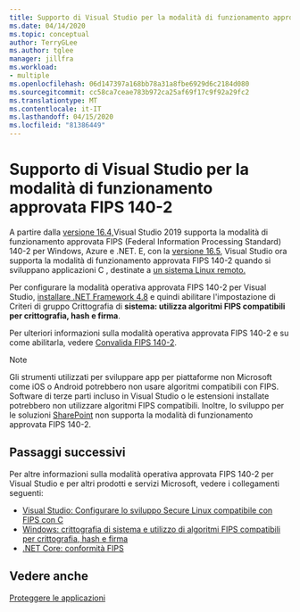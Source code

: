 ```yaml
---
title: Supporto di Visual Studio per la modalità di funzionamento approvata FIPS 140-2
ms.date: 04/14/2020
ms.topic: conceptual
author: TerryGLee
ms.author: tglee
manager: jillfra
ms.workload:
- multiple
ms.openlocfilehash: 06d147397a168bb78a31a8fbe6929d6c2184d080
ms.sourcegitcommit: cc58ca7ceae783b972ca25af69f17c9f92a29fc2
ms.translationtype: MT
ms.contentlocale: it-IT
ms.lasthandoff: 04/15/2020
ms.locfileid: "81386449"
---
```

# <a name="visual-studio-support-for-the-fips-140-2-approved-mode-of-operation"></a>Supporto di Visual Studio per la modalità di funzionamento approvata FIPS 140-2

A partire dalla [versione 16.4,](/visualstudio/releases/2019/release-notes-v16.4/)Visual Studio 2019 supporta la modalità di funzionamento approvata FIPS (Federal Information Processing Standard) 140-2 per Windows, Azure e .NET. E, con la [versione 16.5](/visualstudio/releases/2019/release-notes-v16.5/), Visual Studio ora supporta la modalità di funzionamento approvata FIPS 140-2 quando si sviluppano applicazioni C , destinate a [un sistema Linux remoto.](/cpp/linux/set-up-fips-compliant-secure-remote-linux-development/)

Per configurare la modalità operativa approvata FIPS 140-2 per Visual Studio, [installare .NET Framework 4.8](https://dotnet.microsoft.com/download/dotnet-framework/net48) e quindi abilitare l'impostazione di Criteri di gruppo Crittografia di **sistema: utilizza algoritmi FIPS compatibili per crittografia, hash e firma**.

Per ulteriori informazioni sulla modalità operativa approvata FIPS 140-2 e su come abilitarla, vedere [Convalida FIPS 140-2](/windows/security/threat-protection/fips-140-validation/).

> [!NOTE]
> Gli strumenti utilizzati per sviluppare app per piattaforme non Microsoft come iOS o Android potrebbero non usare algoritmi compatibili con FIPS. Software di terze parti incluso in Visual Studio o le estensioni installate potrebbero non utilizzare algoritmi FIPS compatibili. Inoltre, lo sviluppo per le soluzioni [SharePoint](/sharepoint/security-for-sharepoint-server/federal-information-processing-standard-security-standards/) non supporta la modalità di funzionamento approvata FIPS 140-2.

## <a name="next-steps"></a>Passaggi successivi

Per altre informazioni sulla modalità operativa approvata FIPS 140-2 per Visual Studio e per altri prodotti e servizi Microsoft, vedere i collegamenti seguenti:

- [Visual Studio: Configurare lo sviluppo Secure Linux compatibile con FIPS con C](/cpp/linux/set-up-fips-compliant-secure-remote-linux-development/)
- [Windows: crittografia di sistema e utilizzo di algoritmi FIPS compatibili per crittografia, hash e firma](/windows/security/threat-protection/security-policy-settings/system-cryptography-use-fips-compliant-algorithms-for-encryption-hashing-and-signing)
- [.NET Core: conformità FIPS](/dotnet/standard/security/fips-compliance/)

## <a name="see-also"></a>Vedere anche

[Proteggere le applicazioni](securing-applications.md)